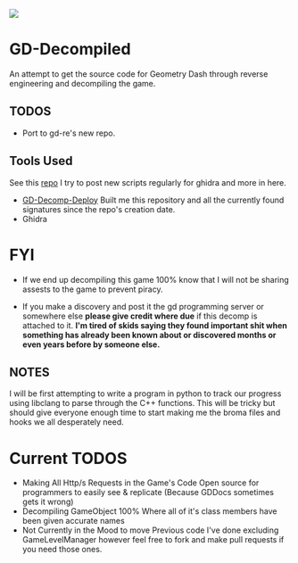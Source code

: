 <p>
<a href="https://discord.gg/GpBrjrebd5"><img src=https://img.shields.io/badge/Discord_Server-3670a0?style=for-the-badge&logo=discord&logoColor=white></a>
</p>

# GD-Decompiled
 An attempt to get the source code for Geometry Dash through reverse engineering and decompiling the game.  

## TODOS
- Port to gd-re's new repo.


## Tools Used
See this [repo](https://github.com/CallocGD/Geometry-Dash-Miscellaneous-Decomp-Tools) I try to post new scripts regularly for ghidra and more in here.
- [GD-Decomp-Deploy](https://github.com/CallocGD/GD-Decomp-Deploy) Built me this repository and all the currently found signatures since the repo's creation date.
- Ghidra

# FYI
- If we end up decompiling this game 100% know that I will not be sharing assests to the game to prevent piracy.

- If you make a discovery and post it the gd programming server or somewhere else __please give credit where due__ if this decomp is attached to it. __I'm tired of skids saying they found important shit when something has already been known about or discovered months or even years before by someone else.__


## NOTES
I will be first attempting to write a program in python to track our progress using libclang to parse through the C++ functions. This will be tricky but should give everyone enough time to start making me the broma files and hooks we all desperately need.


# Current TODOS
- Making All Http/s Requests in the Game's Code Open source for programmers to easily see & replicate (Because GDDocs sometimes gets it wrong)
- Decompiling GameObject 100% Where all of it's class members have been given accurate names
- Not Currently in the Mood to move Previous code I've done excluding GameLevelManager however feel free to fork and make pull requests if you need those ones.
